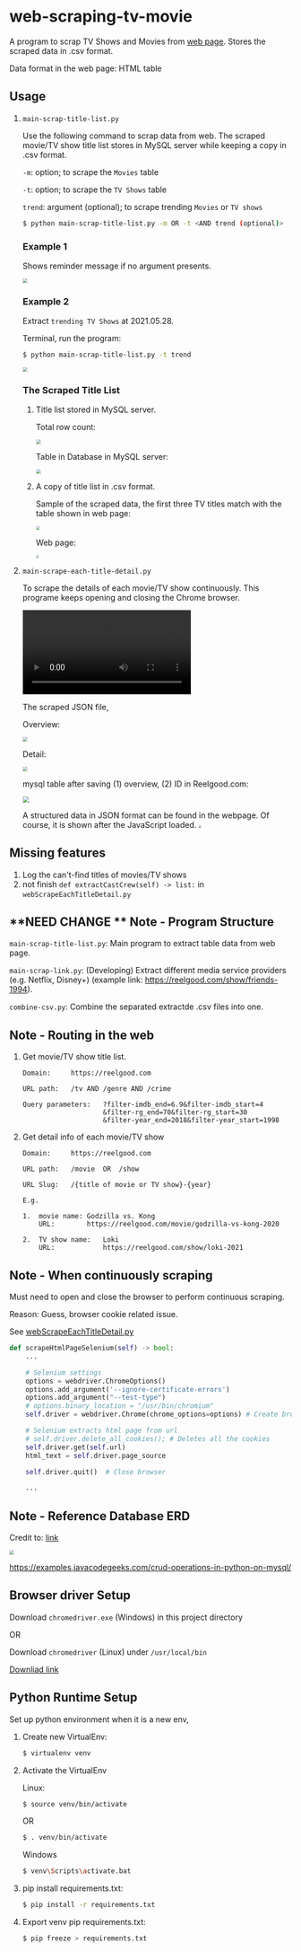 # web-scraping-tv-movie

A program to scrap TV Shows and Movies from [web page](https://reelgood.com/). Stores the scraped data in .csv format.

Data format in the web page: HTML table 


## Usage

1. `main-scrap-title-list.py`

    Use the following command to scrap data from web. The scraped movie/TV show title list stores in MySQL server while keeping a copy in .csv format.

    `-m`: option; to scrape the `Movies` table

    `-t`: option; to scrape the `TV Shows` table

    `trend`: argument (optional); to scrape trending `Movies` or `TV shows`

    ```sh
    $ python main-scrap-title-list.py -m OR -t <AND trend (optional)>
    ```

    ### Example 1

    Shows reminder message if no argument presents.

    <img src="img\terminal-run-prog-no-args.png" style="zoom:50%;"/>

    ### Example 2

    Extract `trending TV Shows` at 2021.05.28.

    Terminal, run the program:

    ```sh
    $ python main-scrap-title-list.py -t trend
    ```

    <img src="img\terminal-run-prog-args-tv-trend.png" style="zoom:50%;"/>

    ### The Scraped Title List
    
    1. Title list stored in MySQL server.

        Total row count:
        
        <img src="img\scraped-title-list-mysql-row-count.png" style="zoom:50%;"/>

        Table in Database in MySQL server:
        
        <img src="img\scraped-title-list-mysql-table.png" style="zoom:50%;"/>

    2. A copy of title list in .csv format.

        Sample of the scraped data, the first three TV titles match with the table shown in web page:

        <img src="img\csv-allmovies.png" style="zoom:40%;"/>

        Web page:

        <img src="img\reelgood-data-allmovies.png" style="zoom:30%;"/>


2. `main-scrape-each-title-detail.py`

    To scrape the details of each movie/TV show continuously. This programe keeps opening and closing the Chrome browser.

    ![Demo](https://user-images.githubusercontent.com/71545537/123521711-f1a8e080-d6ea-11eb-9894-180d49966f3d.mp4)

    The scraped JSON file,

    Overview:

    <img src="img\scraped-detail-json-person.png" style="zoom:50%;"/>
        
    Detail:
        
    <img src="img\scraped-detail-json-movie.png" style="zoom:50%;"/>
    
    mysql table after saving (1) overview, (2) ID in Reelgood.com:
    
    <img src="img\scraped-title-detail-mysql-table.png" style="zoom:70%;"/>

    A structured data in JSON format can be found in the webpage. Of course, it is shown after the JavaScript loaded.
    <img src="img\reelgood-inspect-html.png" style="zoom:30%;"/>

## Missing features

1. Log the can't-find titles of movies/TV shows
2. not finish `def extractCastCrew(self) -> list:` in `webScrapeEachTitleDetail.py`


## **NEED CHANGE ** Note - Program Structure

`main-scrap-title-list.py`: Main program to extract table data from web page.

`main-scrap-link.py`: (Developing) Extract different media service providers (e.g. Netflix, Disney+) (example link: https://reelgood.com/show/friends-1994).

`combine-csv.py`: Combine the separated extractde .csv files into one. 


## Note - Routing in the web

1. Get movie/TV show title list.

    ```
    Domain:     https://reelgood.com
    
    URL path:   /tv AND /genre AND /crime

    Query parameters:   ?filter-imdb_end=6.9&filter-imdb_start=4
                        &filter-rg_end=70&filter-rg_start=30
                        &filter-year_end=2018&filter-year_start=1998
    ```

2. Get detail info of each movie/TV show

    ```
    Domain:     https://reelgood.com

    URL path:   /movie  OR  /show
    
    URL Slug:   /{title of movie or TV show}-{year}

    E.g.

    1.  movie name: Godzilla vs. Kong
        URL:        https://reelgood.com/movie/godzilla-vs-kong-2020

    2.  TV show name:   Loki
        URL:            https://reelgood.com/show/loki-2021
    ```


## Note - When continuously scraping

Must need to open and close the browser to perform continuous scraping.

Reason: 
Guess, browser cookie related issue.

See [webScrapeEachTitleDetail.py](https://github.com/singhst/web-scraping-tv-movie/blob/master/helper_scraping/webScrapeEachTitleDetail.py)

```python
def scrapeHtmlPageSelenium(self) -> bool:
    ...

    # Selenium settings
    options = webdriver.ChromeOptions()
    options.add_argument('--ignore-certificate-errors')
    options.add_argument("--test-type")
    # options.binary_location = "/usr/bin/chromium"
    self.driver = webdriver.Chrome(chrome_options=options) # Create browser 

    # Selenium extracts html page from url
    # self.driver.delete_all_cookies(); # Deletes all the cookies
    self.driver.get(self.url)
    html_text = self.driver.page_source

    self.driver.quit()  # Close browser 

    ...
```


## Note - Reference Database ERD

Credit to: [link](https://www.databasestar.com/sample-database-movies/)

<img src="img\db-movies-erd.png" style="zoom:50%;"/>


https://examples.javacodegeeks.com/crud-operations-in-python-on-mysql/


## Browser driver Setup

Download `chromedriver.exe` (Windows) in this project directory 

OR 

Download `chromedriver` (Linux) under `/usr/local/bin`

[Downliad link](https://chromedriver.chromium.org/downloads)


## Python Runtime Setup

Set up python environment when it is a new env,

1. Create new VirtualEnv:

    ```sh
    $ virtualenv venv
    ```

2. Activate the VirtualEnv 

    Linux:

    ```sh
    $ source venv/bin/activate
    ```	
    OR	
    ```sh
    $ . venv/bin/activate
    ```
	
    Windows
    ```sh
    $ venv\Scripts\activate.bat
    ```


3. pip install requirements.txt:

    ```sh
    $ pip install -r requirements.txt
    ```


4. Export venv pip requirements.txt:

    ```sh
    $ pip freeze > requirements.txt
    ```
